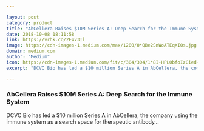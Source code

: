 ```yaml
---

layout: post
category: product
title: "AbCellera Raises $10M Series A: Deep Search for the Immune System"
date: 2018-10-08 18:11:58
link: https://vrhk.co/2E4v3Il
image: https://cdn-images-1.medium.com/max/1200/0*QBe2SnWoATEqXIOs.jpg
domain: medium.com
author: "Medium"
icon: https://cdn-images-1.medium.com/fit/c/304/304/1*8I-HPL0bfoIzGied-dzOvA.png
excerpt: "DCVC Bio has led a $10 million Series A in AbCellera, the company using the immune system as a search space for therapeutic antibody…"

---
```


### AbCellera Raises $10M Series A: Deep Search for the Immune System

DCVC Bio has led a $10 million Series A in AbCellera, the company using the immune system as a search space for therapeutic antibody…